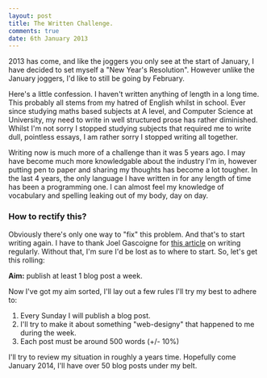 ```yaml
---
layout: post
title: The Written Challenge.
comments: true
date: 6th January 2013
---
```


2013 has come, and like the joggers you only see at the start of January, I have decided to set myself a "New Year's Resolution".  However unlike the January joggers, I'd like to still be going by February. 

Here's a little confession. I haven't written anything of length in a long time. This probably all stems from my hatred of English whilst in school. Ever since studying maths based subjects at A level, and Computer Science at University, my need to write in well structured prose has rather diminished. Whilst I'm not sorry I stopped studying subjects that required me to write dull, pointless essays, I am rather sorry I stopped writing all together. 

Writing now is much more of a challenge than it was 5 years ago. I may have become much more knowledgable about the industry I'm in, however putting pen to paper and sharing my thoughts has become a lot tougher. In the last 4 years, the only language I have written in for any length of time has been a programming one. I can almost feel my knowledge of vocabulary and spelling leaking out of my body, day on day. 

### How to rectify this?

Obviously there's only one way to "fix" this problem. And that's to start writing again. I have to thank Joel Gascoigne for [this article](http://joel.is/post/32338258448/5-realisations-that-helped-me-write-regularly) on writing regularly. Without that, I'm sure I'd be lost as to where to start. So, let's get this rolling:

__Aim:__ publish at least 1 blog post a week.

Now I've got my aim sorted, I'll lay out a few rules I'll try my best to adhere to:

1. Every Sunday I will publish a blog post.
2. I'll try to make it about something "web-designy" that happened to me during the week.
3. Each post must be around 500 words (+/- 10%)

I'll try to review my situation in roughly a years time. Hopefully come January 2014, I'll have over 50 blog posts under my belt. 